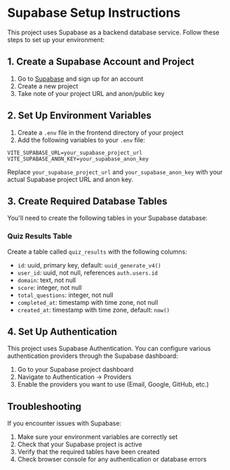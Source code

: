 # Supabase Setup Instructions

This project uses Supabase as a backend database service. Follow these steps to set up your environment:

## 1. Create a Supabase Account and Project

1. Go to [Supabase](https://supabase.com/) and sign up for an account
2. Create a new project
3. Take note of your project URL and anon/public key

## 2. Set Up Environment Variables

1. Create a `.env` file in the frontend directory of your project
2. Add the following variables to your `.env` file:

```
VITE_SUPABASE_URL=your_supabase_project_url
VITE_SUPABASE_ANON_KEY=your_supabase_anon_key
```

Replace `your_supabase_project_url` and `your_supabase_anon_key` with your actual Supabase project URL and anon key.

## 3. Create Required Database Tables

You'll need to create the following tables in your Supabase database:

### Quiz Results Table

Create a table called `quiz_results` with the following columns:

- `id`: uuid, primary key, default: `uuid_generate_v4()`
- `user_id`: uuid, not null, references `auth.users.id`
- `domain`: text, not null
- `score`: integer, not null
- `total_questions`: integer, not null
- `completed_at`: timestamp with time zone, not null
- `created_at`: timestamp with time zone, default: `now()`

## 4. Set Up Authentication

This project uses Supabase Authentication. You can configure various authentication providers through the Supabase dashboard:

1. Go to your Supabase project dashboard
2. Navigate to Authentication → Providers
3. Enable the providers you want to use (Email, Google, GitHub, etc.)

## Troubleshooting

If you encounter issues with Supabase:

1. Make sure your environment variables are correctly set
2. Check that your Supabase project is active
3. Verify that the required tables have been created
4. Check browser console for any authentication or database errors 